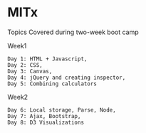 MITx
====
Topics Covered during two-week boot camp

Week1

	Day 1: HTML + Javascript,
	Day 2: CSS,
	Day 3: Canvas,
	Day 4: jQuery and creating inspector,
	Day 5: Combining calculators

Week2

	Day 6: Local storage, Parse, Node,
	Day 7: Ajax, Bootstrap,
	Day 8: D3 Visualizations

